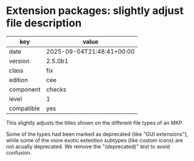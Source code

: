 [//]: # (werk v2)
# Extension packages: slightly adjust file description

key        | value
---------- | ---
date       | 2025-09-04T21:48:41+00:00
version    | 2.5.0b1
class      | fix
edition    | cee
component  | checks
level      | 1
compatible | yes

This slightly adjusts the titles shown on the different file types of an MKP.

Some of the types had been marked as deprecated (like "GUI extensions"), while some of the more exotic extention subtypes (like custom icons) are not acually deprecated.
We remove the "(deprecated)" text to avoid confusion.
